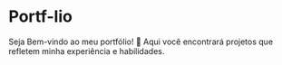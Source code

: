 # Portf-lio
Seja Bem-vindo ao meu portfólio! 🚀 Aqui você encontrará projetos que refletem minha experiência e habilidades.
